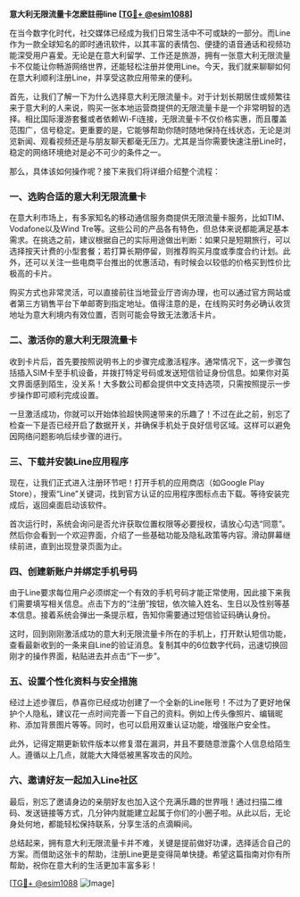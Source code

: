 **意大利无限流量卡怎麽註冊line [[TG💪+ @esim1088](https://t.me/s/esim1088)]**

在当今数字化时代，社交媒体已经成为我们日常生活中不可或缺的一部分。而Line作为一款全球知名的即时通讯软件，以其丰富的表情包、便捷的语音通话和视频功能深受用户喜爱。无论是在意大利留学、工作还是旅游，拥有一张意大利无限流量卡不仅能让你畅游网络世界，还能轻松注册并使用Line。今天，我们就来聊聊如何在意大利顺利注册Line，并享受这款应用带来的便利。

首先，让我们了解一下为什么选择意大利无限流量卡。对于计划长期居住或频繁往来于意大利的人来说，购买一张本地运营商提供的无限流量卡是一个非常明智的选择。相比国际漫游套餐或者依赖Wi-Fi连接，无限流量卡不仅价格实惠，而且覆盖范围广，信号稳定。更重要的是，它能够帮助你随时随地保持在线状态，无论是浏览新闻、观看视频还是与朋友聊天都毫无压力。尤其是当你需要快速注册Line时，稳定的网络环境绝对是必不可少的条件之一。

那么，具体该如何操作呢？接下来我们将详细介绍整个流程：

### 一、选购合适的意大利无限流量卡

在意大利市场上，有多家知名的移动通信服务商提供无限流量卡服务，比如TIM、Vodafone以及Wind Tre等。这些公司的产品各有特色，但总体来说都能满足基本需求。在挑选之前，建议根据自己的实际用途做出判断：如果只是短期旅行，可以选择按天计费的小型套餐；若打算长期停留，则推荐购买月度或季度合约计划。此外，还可以关注一些电商平台推出的优惠活动，有时候会以较低的价格买到性价比极高的卡片。

购买方式也非常灵活，可以直接前往当地营业厅咨询办理，也可以通过官方网站或者第三方销售平台下单邮寄到指定地址。值得注意的是，在线购买时务必确认收货地址为意大利境内有效位置，否则可能会导致无法激活卡片。

### 二、激活你的意大利无限流量卡

收到卡片后，首先要按照说明书上的步骤完成激活程序。通常情况下，这一步骤包括插入SIM卡至手机设备，并拨打特定号码或发送短信验证身份信息。如果你对英文界面感到陌生，没关系！大多数公司都会提供中文支持选项，只需按照提示一步步操作即可顺利完成设置。

一旦激活成功，你就可以开始体验超快网速带来的乐趣了！不过在此之前，别忘了检查一下是否已经开启了数据开关，并确保手机处于良好信号区域。这样可以避免因网络问题影响后续步骤的进行。

### 三、下载并安装Line应用程序

现在，让我们正式进入注册环节吧！打开手机的应用商店（如Google Play Store），搜索“Line”关键词，找到官方认证的应用程序图标点击下载。等待安装完成后，返回桌面启动该软件。

首次运行时，系统会询问是否允许获取位置权限等必要授权，请放心勾选“同意”。然后你会看到一个欢迎界面，介绍了一些基础功能及隐私政策等内容。滑动屏幕继续前进，直到出现登录页面为止。

### 四、创建新账户并绑定手机号码

由于Line要求每位用户必须绑定一个有效的手机号码才能正常使用，因此接下来我们需要填写相关信息。点击下方的“注册”按钮，依次输入姓名、生日以及性别等基本信息。接着系统会弹出一条提示框，告知你需要通过短信验证码确认身份。

这时，回到刚刚激活成功的意大利无限流量卡所在的手机上，打开默认短信功能，查看最新收到的一条来自Line的验证消息。复制其中的6位数字代码，迅速切换回刚才的操作界面，粘贴进去并点击“下一步”。

### 五、设置个性化资料与安全措施

经过上述步骤后，恭喜你已经成功创建了一个全新的Line账号！不过为了更好地保护个人隐私，建议花一点时间完善一下自己的资料。例如上传头像照片、编辑昵称、添加背景图片等等。同时，也可以启用双重认证功能，增强账户安全性。

此外，记得定期更新软件版本以修复潜在漏洞，并且不要随意泄露个人信息给陌生人。遵循以上几点，就能大大降低被黑客攻击的风险。

### 六、邀请好友一起加入Line社区

最后，别忘了邀请身边的亲朋好友也加入这个充满乐趣的世界哦！通过扫描二维码、发送链接等方式，几分钟内就能建立起属于你们的小圈子啦。从此以后，无论身处何地，都能轻松保持联系，分享生活的点滴瞬间。

总结起来，拥有意大利无限流量卡并不难，关键是提前做好功课，选择适合自己的方案。而借助这张卡的帮助，注册Line更是变得简单快捷。希望这篇指南对你有所帮助，祝你在意大利的生活更加丰富多彩！

[[TG💪+ @esim1088](https://t.me/s/esim1088) ![Image](https://i.postimg.cc/4NQfJmqS/Snipaste-2025-05-13-00-14-12.png)]